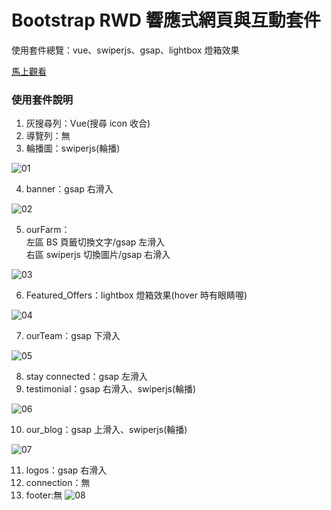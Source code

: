 # Bootstrap RWD 響應式網頁與互動套件

使用套件總覽：vue、swiperjs、gsap、lightbox 燈箱效果

[馬上觀看](https://leileisme.github.io/Bootstrap_Web/)

### 使用套件說明

1. 灰搜尋列：Vue(搜尋 icon 收合)
2. 導覽列：無
3. 輪播圖：swiperjs(輪播)

![01](https://raw.githubusercontent.com/Leileisme/Bootstrap_Web/main/images/readme%20img/01.jpg)

4. banner：gsap 右滑入

![02](https://raw.githubusercontent.com/Leileisme/Bootstrap_Web/main/images/readme%20img/02.jpg)

5. ourFarm：<br>
   左區 BS 頁籤切換文字/gsap 左滑入 <br>
   右區 swiperjs 切換圖片/gsap 右滑入

![03](https://raw.githubusercontent.com/Leileisme/Bootstrap_Web/main/images/readme%20img/03.jpg)

6. Featured_Offers：lightbox 燈箱效果(hover 時有眼睛喔)

![04](https://raw.githubusercontent.com/Leileisme/Bootstrap_Web/main/images/readme%20img/04.jpg)

7. ourTeam：gsap 下滑入

![05](https://raw.githubusercontent.com/Leileisme/Bootstrap_Web/main/images/readme%20img/05.jpg)

8. stay connected：gsap 左滑入
9. testimonial：gsap 右滑入、swiperjs(輪播)

![06](https://raw.githubusercontent.com/Leileisme/Bootstrap_Web/main/images/readme%20img/06.jpg)

10. our_blog：gsap 上滑入、swiperjs(輪播)

![07](https://raw.githubusercontent.com/Leileisme/Bootstrap_Web/main/images/readme%20img/07.jpg)

11. logos：gsap 右滑入
12. connection：無
13. footer:無
    ![08](https://raw.githubusercontent.com/Leileisme/Bootstrap_Web/main/images/readme%20img/08.jpg)
